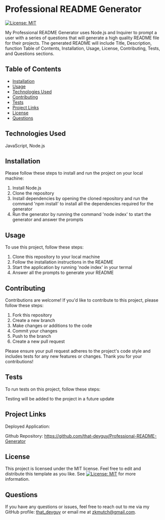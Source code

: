 # Professional README Generator
[![License: MIT](https://img.shields.io/badge/License-MIT-yellow.svg)](https://opensource.org/licenses/MIT)
  
My Professional README Generator uses Node.js and Inquirer to prompt a user with a series of questions that will generate a high quality README file for their projects. The generated README will include Title, Description, function Table of Contents, Installation, Usage, License, Contributing, Tests, and Questions sections.
  
  
## Table of Contents

- [Installation](#installation)
- [Usage](#usage)
- [Technologies Used](#technologies-used)
- [Contributing](#contributing)
- [Tests](#tests)
- [Project Links](#project-links)
- [License](#license)
- [Questions](#questions)

## Technologies Used

JavaScript, Node.js

## Installation

Please follow these steps to install and run the project on your local machine:
1. Install Node.js
2. Clone the repository
3. Install dependencies by opening the cloned repository and run the command 'npm install' to install all the dependencies required for the generator
4. Run the generator by running the command 'node index' to start the generator and answer the prompts
  
## Usage
  
To use this project, follow these steps:
1. Clone this repository to your local machine
2. Follow the installation instructions in the README
3. Start the application by running 'node index' in your termal
4. Answer all the prompts to generate your README

## Contributing

Contributions are welcome! If you'd like to contribute to this project, please follow these steps:
1. Fork this repository
2. Create a new branch
3. Make changes or additions to the code
4. Commit your changes
5. Push to the branch
6. Create a new pull request

Please ensure your pull request adheres to the project's code style and includes tests for any new features or changes. Thank you for your contributions!

## Tests

To run tests on this project, follow these steps:

Testing will be added to the project in a future update
  
## Project Links
  
Deployed Application:

Github Repository: https://github.com/that-devguy/Professional-README-Generator

## License

This project is licensed under the MIT license. Feel free to edit and distribute this template as you like.
See [![License: MIT](https://img.shields.io/badge/License-MIT-yellow.svg)](https://opensource.org/licenses/MIT) for more information.

## Questions

If you have any questions or issues, feel free to reach out to me via my GitHub profile: [that_devguy](https://github.com/that_devguy) or email me at zkmutch@gmail.com.

